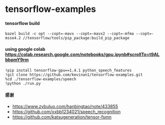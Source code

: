 # tensorflow-examples

#### tensorflow build

    bazel build -c opt --copt=-mavx --copt=-mavx2 --copt=-mfma --copt=-msse4.2 //tensorflow/tools/pip_package:build_pip_package

#### using google colab <https://colab.research.google.com/notebooks/gpu.ipynb#scrollTo=t9ALbbpmY9rm>
    
    !pip install tensorflow-gpu==1.4.1 python_speech_features
    !git clone https://github.com/kevinan1/tensorflow-examples.git
    %cd ./tensorflow-examples/speech
    !python ./run.py

#### 感谢

- <https://www.zybuluo.com/hanbingtao/note/433855>
- <https://github.com/xxbb1234021/speech_recognition>
- <https://github.com/katsugeneration/tensor-fsmn>
